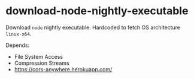 # download-node-nightly-executable
Download `node` nightly executable. Hardcoded to fetch OS architecture `linux-x64`.

Depends: 
- File System Access
- Compression Streams
- https://cors-anywhere.herokuapp.com/
